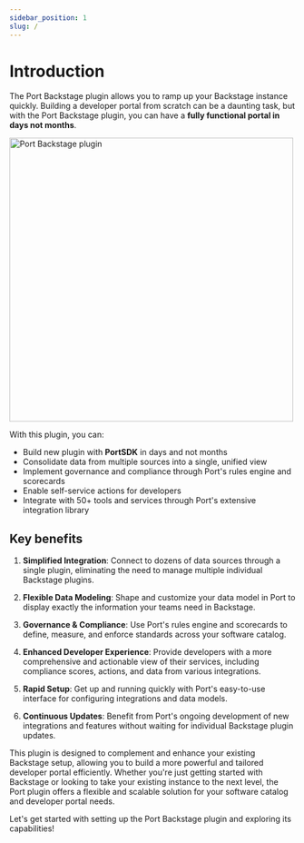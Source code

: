 ```yaml
---
sidebar_position: 1
slug: /
---
```


# Introduction

The Port Backstage plugin allows you to ramp up your Backstage instance quickly.
Building a developer portal from scratch can be a daunting task, but with the Port Backstage plugin, you can have a **fully functional portal in days not months**.

<div style={{ textAlign: "center" }}>
  <img src="img/plugin-base.png" alt="Port Backstage plugin" height="500" />
</div>

With this plugin, you can:

- Build new plugin with **PortSDK** in days and not months
- Consolidate data from multiple sources into a single, unified view
- Implement governance and compliance through Port's rules engine and scorecards
- Enable self-service actions for developers
- Integrate with 50+ tools and services through Port's extensive integration library

## Key benefits

1. **Simplified Integration**: Connect to dozens of data sources through a single plugin, eliminating the need to manage multiple individual Backstage plugins.

2. **Flexible Data Modeling**: Shape and customize your data model in Port to display exactly the information your teams need in Backstage.

3. **Governance & Compliance**: Use Port's rules engine and scorecards to define, measure, and enforce standards across your software catalog.

4. **Enhanced Developer Experience**: Provide developers with a more comprehensive and actionable view of their services, including compliance scores, actions, and data from various integrations.

5. **Rapid Setup**: Get up and running quickly with Port's easy-to-use interface for configuring integrations and data models.

6. **Continuous Updates**: Benefit from Port's ongoing development of new integrations and features without waiting for individual Backstage plugin updates.

This plugin is designed to complement and enhance your existing Backstage setup, allowing you to build a more powerful and tailored developer portal efficiently. Whether you're just getting started with Backstage or looking to take your existing instance to the next level, the Port plugin offers a flexible and scalable solution for your software catalog and developer portal needs.

Let's get started with setting up the Port Backstage plugin and exploring its capabilities!
